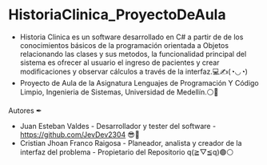 # HistoriaClinica_ProyectoDeAula

- Historia Clinica es un software desarrollado en C# a partir de de los conocimientos básicos de la programación orientada a Objetos relacionando las clases y sus metodos, la funcionalidad principal del sistema es ofrecer al usuario el ingreso de pacientes y crear modificaciones y observar cálculos a través de la interfaz.💻✍(◔◡◔)
- Proyecto de Aula de la Asignatura Lenguajes de Programación Y Código Limpio, Ingenieria de Sistemas, Universidad de Medellín.⚪🔴

Autores ✒
- Juan Esteban Valdes - Desarrollador y tester del software - https://github.com/JevDev2304 😎🔏
- Cristian Jhoan Franco Raigosa - Planeador, analista y creador de la interfaz del problema - Propietario del Repositorio q(≧▽≦q)🟢⚪
